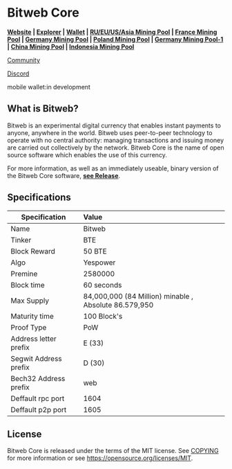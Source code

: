 Bitweb Core
=====================================

**[Website](https://www.bitwebcore.org/) | [Explorer](https://explorer.bitwebcore.org/)  | [Wallet](https://github.com/SACSaveCoin/bitweb/releases) | [RU/EU/US/Asia Mining Pool](https://pool.rplant.xyz/) | [France Mining Pool](https://pool-jg1000.fr/) | [Germany Mining Pool](http://miner123.win/) | [Poland Mining Pool](https://pool.coinsdev.pl/) | [Germany Mining Pool-1](https://murkapool.it/) | [China Mining Pool](http://multi.walemo.com/) | [Indonesia Mining Pool](https://idnpool.xyz/)**

[Community](https://community.bitwebcore.org/)

[Discord](https://discord.gg/wBTp5mtcnu)

mobile wallet:in development


What is Bitweb?
------------------

Bitweb is an experimental digital currency that enables instant payments to
anyone, anywhere in the world. Bitweb uses peer-to-peer technology to operate
with no central authority: managing transactions and issuing money are carried
out collectively by the network. Bitweb Core is the name of open source
software which enables the use of this currency.

For more information, as well as an immediately useable, binary version of
the Bitweb Core software, **[see Release](https://github.com/SACSaveCoin/BTE/releases)**.

Specifications
------

| Specification          | Value                  |
| ---------------------- |:-----------------------|
| Name                   | Bitweb          |
| Tinker                 | BTE           |
| Block Reward           | 50  BTE           |
| Algo                   | Yespower           |
| Premine                | 2580000               |
| Block time             | 60 seconds             |
| Max Supply             | 84,000,000 (84 Million) minable , Absolute 86.579,950|
| Maturity time          | 100 Block's           |
| Proof Type             | PoW          |
| Address letter prefix  | E (33)           |
| Segwit Address prefix  | D (30)           |
| Bech32 Address prefix  | web           |
| Deffault rpc port      | 1604          |
| Deffault p2p port      | 1605           |
License
-------

Bitweb Core is released under the terms of the MIT license. See [COPYING](COPYING) for more
information or see https://opensource.org/licenses/MIT.
